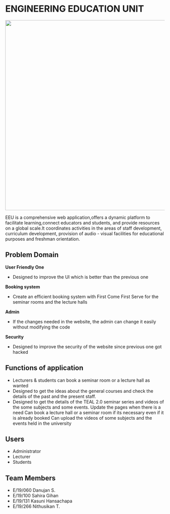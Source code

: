# ENGINEERING EDUCATION UNIT

<img src="https://media.istockphoto.com/id/1263424631/photo/e-learning-online-education-or-internet-encyclopedia-concept-open-laptop-and-book-compilation.jpg?b=1&s=612x612&w=0&k=20&c=HygElgW-OETIQmGGb2IBFmuN6nuBG2G27cp6Thta1fA=" width="900" height="600">

 EEU is a comprehensive web application,offers a dynamic platform to facilitate learning,connect educators and students, and provide resources on a global scale.It coordinates activities in the areas of staff development, curriculum development, provision of audio - visual facilities for educational purposes and freshman orientation. 

## Problem Domain

**User Friendly One**
* Designed to improve the UI which is better than the previous one

**Booking system**
* Create an efficient booking system with First Come First Serve for the seminar rooms and the lecture halls 

**Admin**
* If the changes needed in the website, the admin can change it easily without modifying the code

**Security**
* Designed to improve the security of the website since previous one got hacked

## Functions of application
* Lecturers & students can book a seminar room or a lecture hall as wanted
* Designed to get the ideas about the general courses and check the details of the past and the present staff.
* Designed to get the details of the TEAL 2.0 seminar series and videos of the some subjects and some events.
Update the pages when there is a need
Can book a lecture hall or a seminar room if its necessary even if it is already booked
Can upload the videos of some subjects and the events held in the university
## Users
* Administrator
* Lecturer
* Students

## Team Members
* E/19/060 Danujan S.
* E/19/100 Sahira Gihan
* E/19/131 Kasuni Hansachapa
* E/19/266 Nithusikan T.





